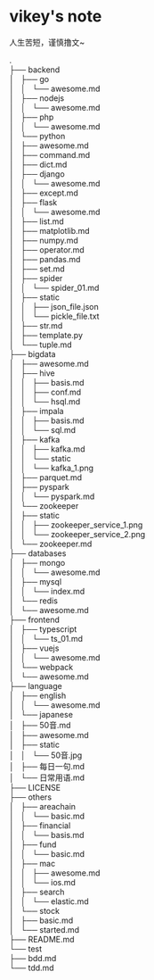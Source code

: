 # vikey's note
人生苦短，谨慎撸文~  

.  
├── backend  
│   ├── go  
│   │   └── awesome.md  
│   ├── nodejs  
│   │   └── awesome.md  
│   ├── php  
│   │   └── awesome.md  
│   └── python  
│       ├── awesome.md  
│       ├── command.md  
│       ├── dict.md  
│       ├── django  
│       │   └── awesome.md  
│       ├── except.md  
│       ├── flask  
│       │   └── awesome.md  
│       ├── list.md  
│       ├── matplotlib.md  
│       ├── numpy.md  
│       ├── operator.md  
│       ├── pandas.md  
│       ├── set.md  
│       ├── spider  
│       │   └── spider_01.md  
│       ├── static  
│       │   ├── json_file.json  
│       │   └── pickle_file.txt  
│       ├── str.md  
│       ├── template.py  
│       └── tuple.md  
├── bigdata  
│   ├── awesome.md  
│   ├── hive  
│   │   ├── basis.md  
│   │   ├── conf.md  
│   │   └── hsql.md  
│   ├── impala  
│   │   ├── basis.md  
│   │   └── sql.md  
│   ├── kafka  
│   │   ├── kafka.md  
│   │   └── static  
│   │       └── kafka_1.png  
│   ├── parquet.md  
│   ├── pyspark  
│   │   └── pyspark.md  
│   └── zookeeper  
│       ├── static  
│       │   ├── zookeeper_service_1.png  
│       │   └── zookeeper_service_2.png  
│       └── zookeeper.md  
├── databases  
│   ├── mongo  
│   │   └── awesome.md  
│   ├── mysql  
│   │   └── index.md  
│   └── redis  
│       └── awesome.md  
├── frontend  
│   ├── typescript  
│   │   └── ts_01.md  
│   ├── vuejs  
│   │   └── awesome.md  
│   └── webpack  
│       └── awesome.md  
├── language  
│   ├── english  
│   │   └── awesome.md  
│   └── japanese  
│       ├── 50音.md  
│       ├── awesome.md  
│       ├── static  
│       │   └── 50音.jpg  
│       ├── 每日一句.md  
│       └── 日常用语.md  
├── LICENSE  
├── others  
│   ├── areachain  
│   │   └── basic.md  
│   ├── financial  
│   │   └── basis.md  
│   ├── fund  
│   │   └── basic.md  
│   ├── mac  
│   │   ├── awesome.md  
│   │   └── ios.md  
│   ├── search  
│   │   └── elastic.md  
│   └── stock  
│       ├── basic.md  
│       └── started.md  
├── README.md  
└── test  
    ├── bdd.md  
    └── tdd.md  

